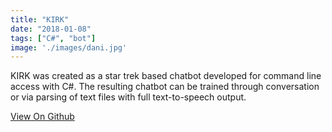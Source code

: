 ```yaml
---
title: "KIRK"
date: "2018-01-08"
tags: ["C#", "bot"]
image: './images/dani.jpg'
---
```


KIRK was created as a star trek based chatbot developed for command line access with C#.
The resulting chatbot can be trained through conversation or via parsing of text files with full text-to-speech output.

<!-- reference links -->
[View On Github](https://github.com/darrenbritton/KIRK)
